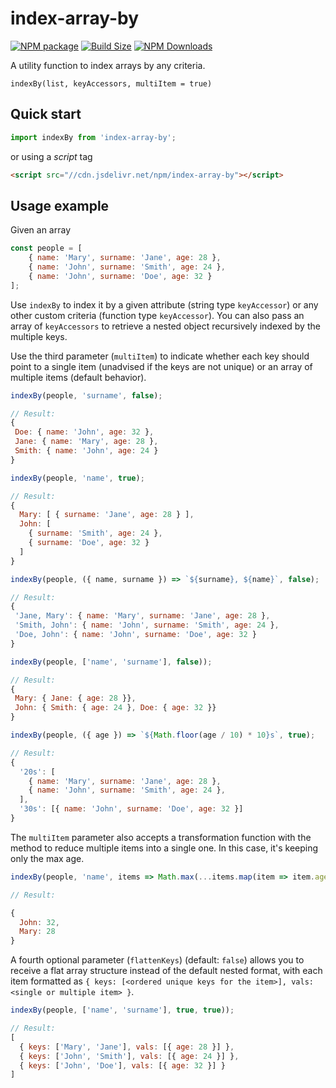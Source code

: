 index-array-by
==============

[![NPM package][npm-img]][npm-url]
[![Build Size][build-size-img]][build-size-url]
[![NPM Downloads][npm-downloads-img]][npm-downloads-url]

A utility function to index arrays by any criteria.

`indexBy(list, keyAccessors, multiItem = true)`

## Quick start

```js
import indexBy from 'index-array-by';
```
or using a *script* tag
```html
<script src="//cdn.jsdelivr.net/npm/index-array-by"></script>
```

## Usage example

Given an array
```js
const people = [
    { name: 'Mary', surname: 'Jane', age: 28 },
    { name: 'John', surname: 'Smith', age: 24 },
    { name: 'John', surname: 'Doe', age: 32 }
];
```

Use `indexBy` to index it by a given attribute (string type `keyAccessor`) or any other custom criteria (function type `keyAccessor`). You can also pass an array of `keyAccessors` to retrieve a nested object recursively indexed by the multiple keys.

Use the third parameter (`multiItem`) to indicate whether each key should point to a single item (unadvised if the keys are not unique) or an array of multiple items (default behavior). 

```js
indexBy(people, 'surname', false);

// Result: 
{
 Doe: { name: 'John', age: 32 },
 Jane: { name: 'Mary', age: 28 },
 Smith: { name: 'John', age: 24 }
}
```

```js
indexBy(people, 'name', true);

// Result: 
{
  Mary: [ { surname: 'Jane', age: 28 } ],
  John: [
    { surname: 'Smith', age: 24 },
    { surname: 'Doe', age: 32 }
  ]
}
```

```js
indexBy(people, ({ name, surname }) => `${surname}, ${name}`, false);

// Result: 
{
 'Jane, Mary': { name: 'Mary', surname: 'Jane', age: 28 },
 'Smith, John': { name: 'John', surname: 'Smith', age: 24 },
 'Doe, John': { name: 'John', surname: 'Doe', age: 32 }
}
```

```js
indexBy(people, ['name', 'surname'], false));

// Result: 
{
 Mary: { Jane: { age: 28 }},
 John: { Smith: { age: 24 }, Doe: { age: 32 }}
}
```

```js
indexBy(people, ({ age }) => `${Math.floor(age / 10) * 10}s`, true);

// Result: 
{
  '20s': [
    { name: 'Mary', surname: 'Jane', age: 28 },
    { name: 'John', surname: 'Smith', age: 24 },
  ],
  '30s': [{ name: 'John', surname: 'Doe', age: 32 }]
}
```


The `multiItem` parameter also accepts a transformation function with the method to reduce multiple items into a single one. In this case, it's keeping only the max age.

```js
indexBy(people, 'name', items => Math.max(...items.map(item => item.age)));

// Result:

{
  John: 32,
  Mary: 28
}
```


A fourth optional parameter (`flattenKeys`) (default: `false`) allows you to receive a flat array structure instead of the default nested format, with each item formatted as `{ keys: [<ordered unique keys for the item>], vals: <single or multiple item> }`.

```js
indexBy(people, ['name', 'surname'], true, true));

// Result: 
[
  { keys: ['Mary', 'Jane'], vals: [{ age: 28 }] },
  { keys: ['John', 'Smith'], vals: [{ age: 24 }] },
  { keys: ['John', 'Doe'], vals: [{ age: 32 }] }
]
```


[npm-img]: https://img.shields.io/npm/v/index-array-by
[npm-url]: https://npmjs.org/package/index-array-by
[build-size-img]: https://img.shields.io/bundlephobia/minzip/index-array-by
[build-size-url]: https://bundlephobia.com/result?p=index-array-by
[npm-downloads-img]: https://img.shields.io/npm/dt/index-array-by
[npm-downloads-url]: https://www.npmtrends.com/index-array-by
